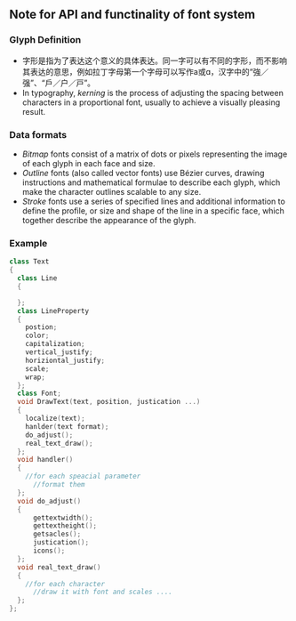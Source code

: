 ## Note for API and functinality of font system
### Glyph Definition
* 字形是指为了表达这个意义的具体表达。同一字可以有不同的字形，而不影响其表达的意思，例如拉丁字母第一个字母可以写作a或ɑ，汉字中的“強／强”、“戶／户／戸”。
* In typography, *kerning* is the process of adjusting the spacing between characters in a proportional font, usually to achieve a visually pleasing result.
### Data formats
* *Bitmap* fonts consist of a matrix of dots or pixels representing the image of each glyph in each face and size.
* *Outline* fonts (also called vector fonts) use Bézier curves, drawing instructions and mathematical formulae to describe each glyph, which make the character outlines scalable to any size.
* *Stroke* fonts use a series of specified lines and additional information to define the profile, or size and shape of the line in a specific face, which together describe the appearance of the glyph.
### Example
```cpp
class Text
{
  class Line
  {

  };
  class LineProperty
  {
    postion;
    color;
    capitalization;
    vertical_justify;
    horiziontal_justify;
    scale;
    wrap;
  };
  class Font;
  void DrawText(text, position, justication ...)  
  {
    localize(text);
    hanlder(text format);
    do_adjust();
    real_text_draw();
  };
  void handler()
  {
    //for each speacial parameter
      //format them
  };
  void do_adjust()
  {
      gettextwidth();
      gettextheight();
      getsacles();
      justication();
      icons();
  };
  void real_text_draw()
  {
    //for each character
      //draw it with font and scales ....
  };
};
```
